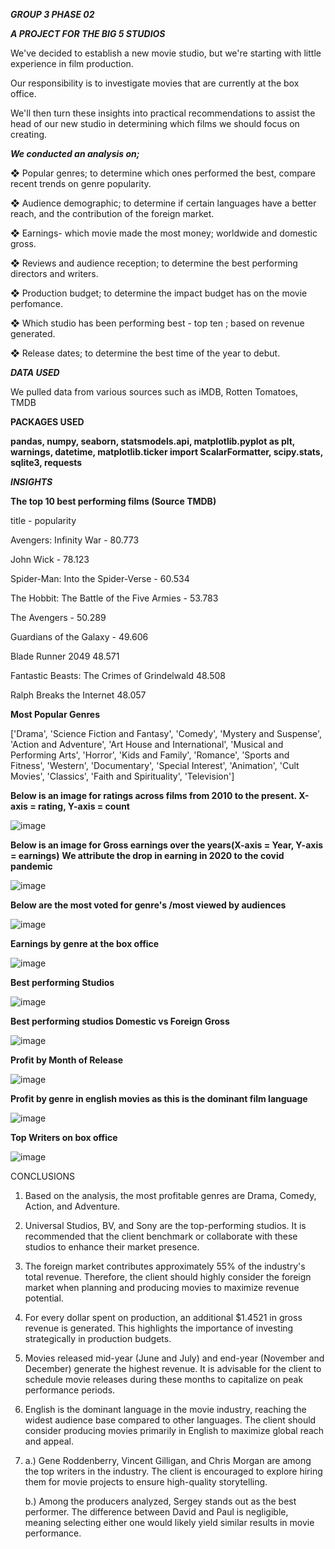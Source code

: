 ***GROUP 3 PHASE 02***

***A PROJECT FOR THE BIG 5 STUDIOS***

We've decided to establish a new movie studio, but we're starting with little experience in film production. 

Our responsibility is to investigate movies that are currently at the box office. 

We'll then turn these insights into practical recommendations to assist the head of our new studio in determining which films we should focus on creating.

***We conducted an analysis on;***

❖	Popular genres; to determine which ones performed the best, compare recent trends on genre popularity.

❖	Audience demographic; to determine if certain languages have a better reach, and the contribution of the foreign market.

❖	Earnings- which movie made the most money; worldwide and domestic gross.

❖	Reviews and audience reception; to determine the best performing directors and writers.

❖	Production budget; to determine the impact budget has on the movie perfomance.

❖	Which studio has been performing best - top ten ; based on revenue generated.

❖	Release dates; to determine the best time of the year to debut.

***DATA USED***

We pulled data from various sources such as iMDB, Rotten Tomatoes, TMDB

**PACKAGES USED**

**pandas, numpy, seaborn, statsmodels.api, matplotlib.pyplot as plt, warnings, datetime, matplotlib.ticker import ScalarFormatter, scipy.stats, sqlite3, requests**

***INSIGHTS***

**The top 10 best performing films (Source TMDB)**

title                      -                    popularity

 Avengers: Infinity War            -             80.773
 
 John Wick                      -                78.123
 
 Spider-Man: Into the Spider-Verse        -      60.534
 
 The Hobbit: The Battle of the Five Armies   -   53.783
 
 The Avengers                  -                 50.289

 Guardians of the Galaxy             -           49.606
 
 Blade Runner 2049                              48.571
 
 Fantastic Beasts: The Crimes of Grindelwald      48.508
  
 Ralph Breaks the Internet                        48.057

 **Most Popular Genres**

 ['Drama', 'Science Fiction and Fantasy', 'Comedy',
       'Mystery and Suspense', 'Action and Adventure',
       'Art House and International', 'Musical and Performing Arts',
       'Horror', 'Kids and Family', 'Romance', 'Sports and Fitness',
       'Western', 'Documentary', 'Special Interest', 'Animation',
       'Cult Movies', 'Classics', 'Faith and Spirituality', 'Television']

**Below is an image for ratings across films from 2010 to the present. X-axis = rating, Y-axis = count**

![image](https://github.com/user-attachments/assets/ad8b581b-a79c-4fe5-b99f-75990138c7ee)


**Below is an image for Gross earnings over the years(X-axis = Year, Y-axis = earnings)**
**We attribute the drop in earning in 2020 to the covid pandemic**

![image](https://github.com/user-attachments/assets/eae6f455-1ecf-4019-a05b-bb503e595ed6)

**Below are the most voted for genre's /most viewed by audiences**

![image](https://github.com/user-attachments/assets/7cea5790-aff9-45c5-a4f0-4334ced71f70)

**Earnings by genre at the box office**

![image](https://github.com/user-attachments/assets/9559f8ec-a770-4c46-bc29-09628cab886e)

**Best performing Studios**

![image](https://github.com/user-attachments/assets/196812e9-42cd-4592-90e4-4ed19c59b135)

**Best performing studios Domestic vs Foreign Gross**

![image](https://github.com/user-attachments/assets/180f0303-4ae8-4393-ba46-2fa357609dd4)

**Profit by Month of Release**

![image](https://github.com/user-attachments/assets/ba1b4d07-6bc5-430f-ba54-ad9ecff98dce)

**Profit by genre in english movies as this is the dominant film language**

![image](https://github.com/user-attachments/assets/6392b036-d64e-4907-bb01-b0993a3ffc6f)

**Top Writers on box office**

![image](https://github.com/user-attachments/assets/5760ce65-3a6e-4c58-9aab-d115868c40c1)


CONCLUSIONS

1. Based on the analysis, the most profitable genres are Drama, Comedy, Action, and Adventure.  

2. Universal Studios, BV, and Sony are the top-performing studios. It is recommended that the client benchmark or collaborate with these studios to enhance their market presence.  

3. The foreign market contributes approximately 55% of the industry's total revenue. Therefore, the client should highly consider the foreign market when planning and producing movies to maximize revenue potential.  

4. For every dollar spent on production, an additional $1.4521 in gross revenue is generated. This highlights the importance of investing strategically in production budgets.  

5. Movies released mid-year (June and July) and end-year (November and December) generate the highest revenue. It is advisable for the client to schedule movie releases during these months to capitalize on peak performance periods.  

6. English is the dominant language in the movie industry, reaching the widest audience base compared to other languages. The client should consider producing movies primarily in English to maximize global reach and appeal.  

7. a.) Gene Roddenberry, Vincent Gilligan, and Chris Morgan are among the top writers in the industry. The client is encouraged to explore hiring them for movie projects to ensure high-quality storytelling.  

   b.) Among the producers analyzed, Sergey stands out as the best performer. The difference between David and Paul is negligible, meaning selecting either one would likely yield similar results in movie performance.




